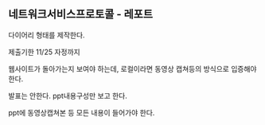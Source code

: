 ## 네트워크서비스프로토콜 - 레포트

다이어리 형태를 제작한다.

제출기한 11/25 자정까지

웹사이트가 돌아가는지 보여야 하는데, 로컬이라면 동영상 캡쳐등의 방식으로 입증해야 한다. 

발표는 안한다. ppt내용구성만 보고 한다. 

ppt에 동영상캡쳐본 등 모든 내용이 들어가야 한다. 